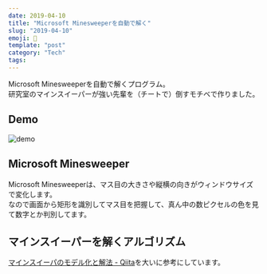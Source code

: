 ```yaml
---
date: 2019-04-10
title: "Microsoft Minesweeperを自動で解く"
slug: "2019-04-10"
emoji: 🔨
template: "post"
category: "Tech"
tags:
---
```


Microsoft Minesweeperを自動で解くプログラム。  
研究室のマインスイーパーが強い先輩を（チートで）倒すモチベで作りました。

## Demo

![demo](https://github.com/tsushiy/minekun/raw/master/img/demo.gif)

## Microsoft Minesweeper

Microsoft Minesweeperは、マス目の大きさや縦横の向きがウィンドウサイズで変化します。  
なので画面から矩形を識別してマス目を把握して、真ん中の数ピクセルの色を見て数字とか判別してます。

## マインスイーパーを解くアルゴリズム

[マインスイーパのモデル化と解法 - Qiita](https://qiita.com/gyu-don/items/9d1d77830d96d43fc887)を大いに参考にしています。
